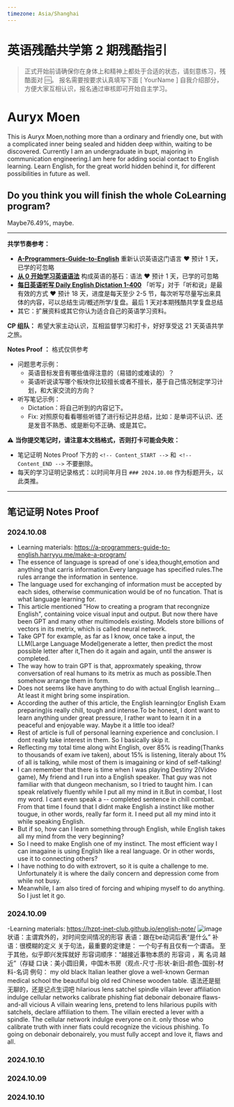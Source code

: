 ```yaml
---
timezone: Asia/Shanghai
---
```




# 英语残酷共学第 2 期残酷指引

> 正式开始前请确保你在身体上和精神上都处于合适的状态，请刻意练习，残酷面对 🆒。 报名需要按要求认真填写下面 [ YourName ] 自我介绍部分，方便大家互相认识，报名通过审核即可开始自主学习。

# Auryx Moen

This is Auryx Moen,nothing more than a ordinary and friendly one, but with a complicated inner being sealed and hidden deep within, waiting to be discovered. 
Currently I am an undergraduate in bupt, majoring in communication engineering.I am here for adding social contact to English learning. 
Learn English, for the great world hidden behind it, for different possibilities in future as well.

## Do you think you will finish the whole CoLearning program?

Maybe76.49%, maybe.

---

**共学节奏参考：**

- [**A-Programmers-Guide-to-English**](https://github.com/yujiangshui/A-Programmers-Guide-to-English) 重新认识英语这门语言 ❤️ 预计 1 天，已学的可忽略
- [**从 0 开始学习英语语法**](https://hzpt-inet-club.github.io/english-note/) 构成英语的基石：语法 ❤️ 预计 1 天，已学的可忽略
- [**每日英语听写 Daily English Dictation 1-400**](https://www.bilibili.com/video/BV1U7411a7xG?p=3&vd_source=bc0666711d2280c24d54945ab9c11146) 「听写」对于「听和说」是最有效的方式 ❤️ 预计 18 天，进度是每天至少 2-5 节，每次听写尽量写出来具体的内容，可以总结生词/概述所学/复盘。最后 1 天对本期残酷共学复盘总结
- 其它：扩展资料或其它你认为适合自己的英语学习资料。

**CP 组队：**  希望大家主动认识，互相监督学习和打卡，好好享受这 21 天英语共学之旅。

**Notes Proof ：** 格式仅供参考

- 问题思考示例：
  - 英语音标发音有哪些值得注意的（易错的或难读的）？
  - 英语听说读写哪个板块你比较擅长或者不擅长，基于自己情况制定学习计划，和大家交流的方向？
- 听写笔记示例：
  - Dictation：将自己听到的内容记下。
  - Fix: 对照原句看看哪些听错了进行标记并总结，比如：是单词不认识、还是发音不熟悉、或是断句不正确、或是其它。

⚠️ **当你提交笔记时，请注意本文档格式，否则打卡可能会失败：**

- 笔记证明 Notes Proof 下方的 `<!-- Content_START -->` 和` <!-- Content_END -->` 不要删除。
- 每天的学习证明记录格式：以时间年月日 `### 2024.10.08` 作为标题开头，以此类推。

---

## 笔记证明 Notes Proof

<!-- Content_START --> 

### 2024.10.08
- Learning materials: https://a-programmers-guide-to-english.harryyu.me/make-a-program/
- The essence of language is spread of one`s idea,thought,emotion and anything that carris information.Every language has specified rules.The rules arrange the information in sentence.
- The language used for exchanging of information must be accepted by each sides, otherwise communication would be of no funcation. That is what language learning for. 
- This article mentioned "How to creating a program that recongnize English", containing voice visual input and output. But now there have been GPT and many other multimodels existing. Models store billions of vectors in its metrix, which is called neural network.
- Take GPT for example, as far as I know, once take a input, the LLM(Large Language Model)generate a letter, then predict the most possible letter after it,Then do it again and again, until the answer is completed.
- The way how to train GPT is that, approxmately speaking, throw conversation of real humans to its metrix as much as possible.Then somehow arrange them in form.
- Does not seems like have anything to do with actual English learning... At least it might bring some inspiration.
- According the auther of this article, the English learning(or English Exam preparing)is really chill, tough and intense.To be honest, I dont want to learn anything under great pressure, I rather want to learn it in a peaceful and enjoyable way. Maybe it a little too ideal?
- Rest of article is full of personal learning experience and conclusion. I dont really take interest in them. So I basically skip it.
- Reflecting my total time along wiht English, over 85% is reading(Thanks to thousands of exam ive taken), about 15% is listening, literaly about 1% of all is talking, while most of them is imagaining or kind of self-talking!
- I can remember that there is time when I was playing Destiny 2(Video game), My friend and I run into a English speaker. That guy was not familiar with that dungeon mechanism, so I tried to taught him. I can speak relatively fluently while I put all my mind in it.But in combat, I lost my word. I cant even speak a -- completed sentence in chill combat. From that time I found that I didnt make English a instinct like mother tougue, in other words, really far form it. I need put all my mind into it while speaking English.
- But if so, how can I learn something through English, while English takes all my mind from the very beginning?
- So I need to make English one of my instinct. The most efficient way I can imagaine is using English like a real language. Or in other words, use it to connecting others?
- I have nothing to do with extrovert, so it is quite a challenge to me. Unfortunately it is where the daily concern and depression come from while not busy.
- Meanwhile, I am also tired of forcing and whiping myself to do anything. So I just let it go.


### 2024.10.09
-Learning materials: https://hzpt-inet-club.github.io/english-note/
![image](https://github.com/user-attachments/assets/a5597867-3b2e-41fd-ac88-0512d9010ac9)
状语：主谓宾外的，对时间空间情况的形容
表语：跟在be动词后表“是什么”
补语：很模糊的定义
关于句法，最重要的定律是： 一个句子有且仅有一个谓语。 至于其他，似乎即兴发挥就好
形容词顺序：“越接近事物本质的 形容词 ，离 名词 越近”（存疑 
口诀：美小圆旧黄，中国木书房（观点-尺寸-形状-新旧-颜色-国别-材料-名词
例句：
my old black Italian leather glove
a well-known German medical school
the beautiful big old red Chinese wooden table.
语法还是挺无聊的，还是记点生词吧
hilarious lens satchel spindle villain lever affiliation indulge cellular networks calibrate phishing fiat debonair debonaire flaws-and-all vicious
A villain wearing lens, pretend to lens hilarious pupils with satchels, declare affiliation to them. The villain erected a lever with a spindle.
The cellular network indulge everyone on it. only those who calibrate truth with inner fiats could recognize the vicious phishing.
To going on debonair debonairely, you must fully accept and love it, flaws and all.



### 2024.10.10



### 2024.10.09



### 2024.10.10







<!-- Content_END -->
